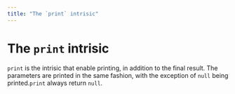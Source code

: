 ```yaml
---
title: "The `print` intrisic"
---
```

# The `print` intrisic

`print` is the intrisic that enable printing, in addition to the final result. The parameters are printed in the same fashion, with the exception of `null` being printed.`print` always return `null`.